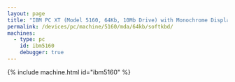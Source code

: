 ```yaml
---
layout: page
title: "IBM PC XT (Model 5160, 64Kb, 10Mb Drive) with Monochrome Display and Soft Keyboard"
permalink: /devices/pc/machine/5160/mda/64kb/softkbd/
machines:
  - type: pc
    id: ibm5160
    debugger: true
---
```


{% include machine.html id="ibm5160" %}
